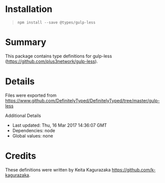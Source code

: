 # Installation
> `npm install --save @types/gulp-less`

# Summary
This package contains type definitions for gulp-less (https://github.com/plus3network/gulp-less).

# Details
Files were exported from https://www.github.com/DefinitelyTyped/DefinitelyTyped/tree/master/gulp-less

Additional Details
 * Last updated: Thu, 16 Mar 2017 14:36:07 GMT
 * Dependencies: node
 * Global values: none

# Credits
These definitions were written by Keita Kagurazaka <https://github.com/k-kagurazaka>.
